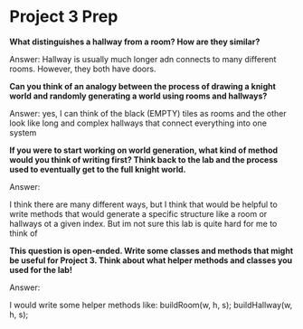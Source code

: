 # Project 3 Prep

**What distinguishes a hallway from a room? How are they similar?**

Answer:
Hallway is usually much longer adn connects to many different rooms. 
However, they both have doors.

**Can you think of an analogy between the process of 
drawing a knight world and randomly generating a world 
using rooms and hallways?**

Answer:
yes, I can think of the black (EMPTY) tiles as rooms and the other look like long and complex 
hallways that connect everything into one system

**If you were to start working on world generation, what kind of method would you think of writing first? 
Think back to the lab and the process used to eventually 
get to the full knight world.**

Answer:

I think there are many different ways, but I think that would be helpful to write methods 
that would generate a specific structure like a room or hallways ot a given index. 
But im not sure this lab is quite hard for me to think of

**This question is open-ended. Write some classes 
and methods that might be useful for Project 3. Think 
about what helper methods and classes you used for the lab!**

Answer:

I would write some helper methods like:
buildRoom(w, h, s);
buildHallway(w, h, s);

